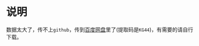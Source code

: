 # 说明

数据太大了，传不上`github`，传到[百度网盘](https://pan.baidu.com/s/1MyDx47ldqnran5nQJI6ovQ?pwd=KG44)里了(提取码是`KG44`)，有需要的请自行下载。
